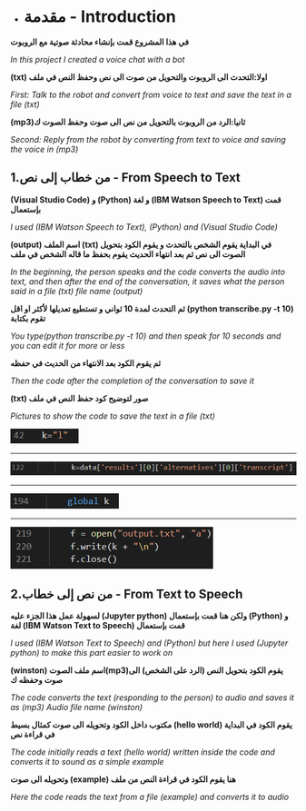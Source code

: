 * # مقدمة - Introduction

**في هذا المشروع قمت بإنشاء محادثة صوتية مع الروبوت**

*In this project I created a voice chat with a bot*


**(txt) اولا:التحدث الى الروبوت والتحويل من صوت الى نص وحفظ النص في ملف**

*First: Talk to the robot and convert from voice to text and save the text in a file (txt)*


**(mp3)ثانيا:الرد من الروبوت بالتحويل من نص الى صوت وحفظ الصوت ك**

*Second: Reply from the robot by converting from text to voice and saving the voice in (mp3)*



## 1.من خطاب إلى نص - From Speech to Text


**(Visual Studio Code) و (Python) و لغة (IBM Watson Speech to Text) قمت بإستعمال**

*I used (IBM Watson Speech to Text), (Python) and (Visual Studio Code)*



**(output) اسم الملف (txt) في البداية يقوم الشخص بالتحدث و يقوم الكود بتحويل الصوت الى نص ثم بعد انتهاء الحديث يقوم بحفظ ما قاله الشخص في ملف**

*In the beginning, the person speaks and the code converts the audio into text, and then after the end of the conversation, it saves what the person said in a file (txt) file name (output)*


**ثم التحدث لمدة 10 ثواني و تستطيع تعديلها لأكثر او اقل (python transcribe.py -t 10) تقوم بكتابة**

*You type(python transcribe.py -t 10) and then speak for 10 seconds and you can edit it for more or less*


**ثم يقوم الكود بعد الانتهاء من الحديث في حفظه**

*Then the code after the completion of the conversation to save it*


**(txt) صور لتوضيح كود حفظ النص في ملف**

*Pictures to show the code to save the text in a file (txt)*


![](https://github.com/S0oos/IBM-watson-voice-chat-bot-internet-of-things-project-4/blob/main/Images/Screenshot_4.png)
****
![](https://github.com/S0oos/IBM-watson-voice-chat-bot-internet-of-things-project-4/blob/main/Images/Screenshot_3.png)
****
![](https://github.com/S0oos/IBM-watson-voice-chat-bot-internet-of-things-project-4/blob/main/Images/Screenshot_2.png)
****
![](https://github.com/S0oos/IBM-watson-voice-chat-bot-internet-of-things-project-4/blob/main/Images/Screenshot_1.png)

## 2.من نص إلى خطاب - From Text to Speech

**لسهولة عمل هذا الجزء عليه (Jupyter python) ولكن هنا قمت بإستعمال (Python) و لغة (IBM Watson Text to Speech) قمت بإستعمال**

*I used (IBM Watson Text to Speech) and (Python) but here I used (Jupyter python) to make this part easier to work on*


**(winston) اسم ملف الصوت(mp3)يقوم الكود بتحويل النص (الرد على الشخص) الى صوت وحفظه ك**

*The code converts the text (responding to the person) to audio and saves it as (mp3) Audio file name (winston)*


**مكتوب داخل الكود وتحويله الى صوت كمثال بسيط (hello world) يقوم الكود في البداية في قراءة نص**

*The code initially reads a text (hello world) written inside the code and converts it to sound as a simple example*


**وتحويله الى صوت (example) هنا يقوم الكود في قراءة النص من ملف**

*Here the code reads the text from a file (example) and converts it to audio*







